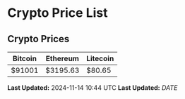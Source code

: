 # Crypto Price List

## Crypto Prices
| Bitcoin | Ethereum | Litecoin |
| ------- | -------- | -------- |
| $91001 | $3195.63 | $80.65 |
**Last Updated:** 2024-11-14 10:44 UTC
**Last Updated:** $DATE$
